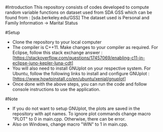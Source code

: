 #Introduction
This repository consists of codes developed to compute random variable functions on dataset used from SDA GSS which can be found from :
[sda.berkeley.edu/GSS]
The dataset used is Personal and Family Information -> Marital Status

#Setup
* Clone the repository to your local computer
* The compiler is C++11. Make changes to your compiler as required. For Eclipse, follow this stack exchange answer : [https://stackoverflow.com/questions/17457069/enabling-c11-in-eclipse-juno-kepler-luna-cdt]
* You will also need to install GNUplot on your respective system. For Ubuntu, follow the following links to install and configure GNUplot : [https://www.howtoinstall.co/en/ubuntu/xenial/gnuplot]
* Once done with the above steps, you can run the code and follow console instructions to use the application.

#Note
* If you do not want to setup GNUplot, the plots are saved in the repository with apt names. To ignore plot commands change macro "PLOT" to 0 in main.cpp. Otherwise, there can be error.
* Also on Windows, change macro "WIN" to 1 in main.cpp.


